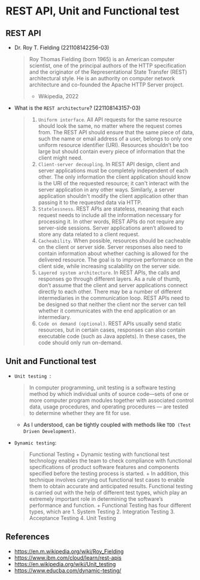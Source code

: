# REST API, Unit and Functional test

## REST API

- Dr. Roy T. Fielding (221108142256-03)
  > Roy Thomas Fielding (born 1965) is an American computer scientist, one of the
  > principal authors of the HTTP specification and the originator of the
  > Representational State Transfer (REST) architectural style. He is an authority
  > on computer network architecture and co-founded the Apache HTTP Server
  > project.
  >
  > - Wikipedia, 2022
- What is the `REST architecture`? (221108143157-03)
  > 1. `Uniform interface`. All API requests for the same resource should look the same, no matter
  >    where the request comes from. The REST API should ensure that the same piece of data, such
  >    the name or email address of a user, belongs to only one uniform resource identifier (URI).
  >    Resources shouldn’t be too large but should contain every piece of information that the
  >    client might need.
  > 2. `Client-server decoupling`. In REST API design, client and server applications must be
  >    completely independent of each other. The only information the client application should know
  >    is the URI of the requested resource; it can't interact with the server application in any
  >    other ways. Similarly, a server application shouldn't modify the client application other
  >    than passing it to the requested data via HTTP.
  > 3. `Statelessness`. REST APIs are stateless, meaning that each request needs to include all the
  >    information necessary for processing it. In other words, REST APIs do not require any
  >    server-side sessions. Server applications aren’t allowed to store any data related to a
  >    client request.
  > 4. `Cacheability`. When possible, resources should be cacheable on the client or server side.
  >    Server responses also need to contain information about whether caching is allowed for the
  >    delivered resource. The goal is to improve performance on the client side, while increasing
  >    scalability on the server side.
  > 5. `Layered system architecture`. In REST APIs, the calls and responses go through different
  >    layers. As a rule of thumb, don’t assume that the client and server applications connect
  >    directly to each other. There may be a number of different intermediaries in the
  >    communication loop. REST APIs need to be designed so that neither the client nor the server
  >    can tell whether it communicates with the end application or an intermediary.
  > 6. `Code on demand (optional)`. REST APIs usually send static resources, but in certain cases,
  >    responses can also contain executable code (such as Java applets). In these cases, the code
  >    should only run on-demand.

## Unit and Functional test

- `Unit testing `:

  > In computer programming, unit testing is a software testing
  > method by which individual units of source code—sets of one or more computer
  > program modules together with associated control data, usage procedures, and
  > operating procedures — are tested to determine whether they are fit for use.

  - As I understood, can be tightly coupled with methods like `TDD (Test Driven Development)`.

- `Dynamic testing`:

  > Functional Testing + Dynamic testing with functional test technology enables the team to check compliance
  > with functional specifications of product software features and components specified
  > before the testing process is started. + In addition, this technique
  > involves carrying out functional test cases to enable them
  > to obtain accurate and anticipated results. Functional testing is carried out with the
  > help of different test types, which play an extremely important role in determining the
  > software’s performance and function. + Functional Testing has four different
  > types, which are 1. System Testing 2. Integration Testing 3. Acceptance
  > Testing 4. Unit Testing

## References

- https://en.m.wikipedia.org/wiki/Roy_Fielding
- https://www.ibm.com/cloud/learn/rest-apis
- https://en.wikipedia.org/wiki/Unit_testing
- https://www.educba.com/dynamic-testing/
